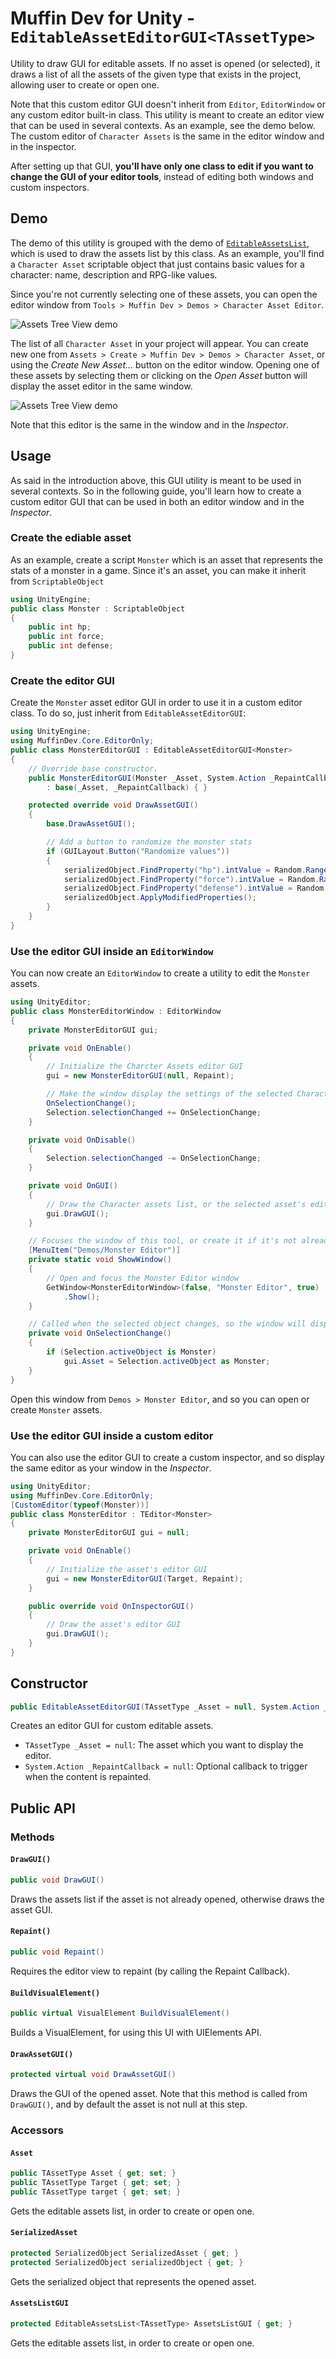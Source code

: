# Muffin Dev for Unity - `EditableAssetEditorGUI<TAssetType>`

Utility to draw GUI for editable assets. If no asset is opened (or selected), it draws a list of all the assets of the given type that exists in the project, allowing user to create or open one.

Note that this custom editor GUI doesn't inherit from `Editor`, `EditorWindow` or any custom editor built-in class. This utility is meant to create an editor view that can be used in several contexts. As an example, see the demo below. The custom editor of `Character Assets` is the same in the editor window and in the inspector.

After setting up that GUI, **you'll have only one class to edit if you want to change the GUI of your editor tools**, instead of editing both windows and custom inspectors.

## Demo

The demo of this utility is grouped with the demo of [`EditableAssetsList`](./editable-assets-list.md), which is used to draw the assets list by this class. As an example, you'll find a `Character Asset` scriptable object that just contains basic values for a character: name, description and RPG-like values.

Since you're not currently selecting one of these assets, you can open the editor window from `Tools > Muffin Dev > Demos > Character Asset Editor`.

![Assets Tree View demo](./Images/editable-asset-window.png)

The list of all `Character Asset` in your project will appear. You can create new one from `Assets > Create > Muffin Dev > Demos > Character Asset`, or using the *Create New Asset...* button on the editor window. Opening one of these assets by selecting them or clicking on the *Open Asset* button will display the asset editor in the same window.

![Assets Tree View demo](./Images/editable-asset-example.png)

Note that this editor is the same in the window and in the *Inspector*.

## Usage

As said in the introduction above, this GUI utility is meant to be used in several contexts. So in the following guide, you'll learn how to create a custom editor GUI that can be used in both an editor window and in the *Inspector*.

### Create the ediable asset

As an example, create a script `Monster` which is an asset that represents the stats of a monster in a game. Since it's an asset, you can make it inherit from `ScriptableObject`

```cs
using UnityEngine;
public class Monster : ScriptableObject
{
    public int hp;
    public int force;
    public int defense;
}
```

### Create the editor GUI

Create the `Monster` asset editor GUI in order to use it in a custom editor class. To do so, just inherit from `EditableAssetEditorGUI`:

```cs
using UnityEngine;
using MuffinDev.Core.EditorOnly;
public class MonsterEditorGUI : EditableAssetEditorGUI<Monster>
{
    // Override base constructor.
    public MonsterEditorGUI(Monster _Asset, System.Action _RepaintCallback = null)
        : base(_Asset, _RepaintCallback) { }

    protected override void DrawAssetGUI()
    {
        base.DrawAssetGUI();

        // Add a button to randomize the monster stats
        if (GUILayout.Button("Randomize values"))
        {
            serializedObject.FindProperty("hp").intValue = Random.Range(50, 200);
            serializedObject.FindProperty("force").intValue = Random.Range(3, 30);
            serializedObject.FindProperty("defense").intValue = Random.Range(3, 30);
            serializedObject.ApplyModifiedProperties();
        }
    }
}
```

### Use the editor GUI inside an `EditorWindow`

You can now create an `EditorWindow` to create a utility to edit the `Monster` assets.

```cs
using UnityEditor;
public class MonsterEditorWindow : EditorWindow
{
	private MonsterEditorGUI gui;

	private void OnEnable()
	{
		// Initialize the Charcter Assets editor GUI
		gui = new MonsterEditorGUI(null, Repaint);

		// Make the window display the settings of the selected Character asset, even if the selection changes
		OnSelectionChange();
		Selection.selectionChanged += OnSelectionChange;
	}

	private void OnDisable()
	{
		Selection.selectionChanged -= OnSelectionChange;
	}

	private void OnGUI()
	{
		// Draw the Character assets list, or the selected asset's editor
		gui.DrawGUI();
	}

	// Focuses the window of this tool, or create it if it's not already open.
	[MenuItem("Demos/Monster Editor")]
	private static void ShowWindow()
	{
		// Open and focus the Monster Editor window
		GetWindow<MonsterEditorWindow>(false, "Monster Editor", true)
			.Show();
	}

	// Called when the selected object changes, so the window will display the editor of the selected asset
	private void OnSelectionChange()
	{
		if (Selection.activeObject is Monster)
			gui.Asset = Selection.activeObject as Monster;
	}
}
```

Open this window from `Demos > Monster Editor`, and so you can open or create `Monster` assets.

### Use the editor GUI inside a custom editor

You can also use the editor GUI to create a custom inspector, and so display the same editor as your window in the *Inspector*.

```cs
using UnityEditor;
using MuffinDev.Core.EditorOnly;
[CustomEditor(typeof(Monster))]
public class MonsterEditor : TEditor<Monster>
{
	private MonsterEditorGUI gui = null;

	private void OnEnable()
	{
		// Initialize the asset's editor GUI
		gui = new MonsterEditorGUI(Target, Repaint);
	}

	public override void OnInspectorGUI()
	{
		// Draw the asset's editor GUI
		gui.DrawGUI();
	}
}
```

## Constructor

```cs
public EditableAssetEditorGUI(TAssetType _Asset = null, System.Action _RepaintCallback = null)
```

Creates an editor GUI for custom editable assets.

- `TAssetType _Asset = null`: The asset which you want to display the editor.
- `System.Action _RepaintCallback = null`: Optional callback to trigger when the content is repainted.

## Public API

### Methods

#### `DrawGUI()`

```cs
public void DrawGUI()
```

Draws the assets list if the asset is not already opened, otherwise draws the asset GUI.

#### `Repaint()`

```cs
public void Repaint()
```

Requires the editor view to repaint (by calling the Repaint Callback).

#### `BuildVisualElement()`

```cs
public virtual VisualElement BuildVisualElement()
```

Builds a VisualElement, for using this UI with UIElements API.

#### `DrawAssetGUI()`

```cs
protected virtual void DrawAssetGUI()
```

Draws the GUI of the opened asset. Note that this method is called from `DrawGUI()`, and by default the asset is not null at this step.

### Accessors

#### `Asset`

```cs
public TAssetType Asset { get; set; }
public TAssetType Target { get; set; }
public TAssetType target { get; set; }
```

Gets the editable assets list, in order to create or open one.

#### `SerializedAsset`

```cs
protected SerializedObject SerializedAsset { get; }
protected SerializedObject serializedObject { get; }
```

Gets the serialized object that represents the opened asset.

#### `AssetsListGUI`

```cs
protected EditableAssetsList<TAssetType> AssetsListGUI { get; }
```

Gets the editable assets list, in order to create or open one.
